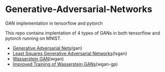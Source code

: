 # Generative-Adversarial-Networks
GAN implementation in tensorflow and pytorch

This repo contains implentation of 4 types of GANs in both tensorflow and pytorch running on MNIST.
* [Generative Adversarial Nets](https://papers.nips.cc/paper/5423-generative-adversarial-nets.pdf)(gan)
* [Least Squares Generative Adversarial Networks](https://arxiv.org/pdf/1611.04076.pdf)(lsgan)
* [Wasserstein GAN](https://arxiv.org/pdf/1701.07875.pdf)(wgan)
* [Improved Training of Wasserstein GANs](https://papers.nips.cc/paper/7159-improved-training-of-wasserstein-gans.pdf)(wgan-gp)
